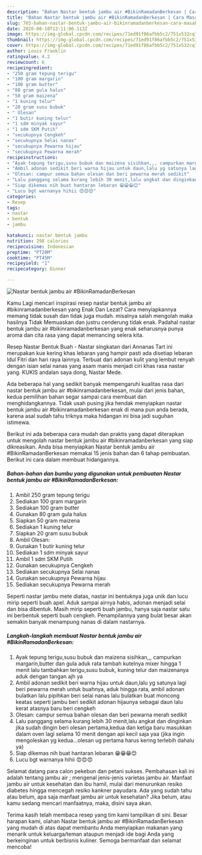 ```yaml
---
description: "Bahan Nastar bentuk jambu air #BikinRamadanBerkesan | Cara Masak Nastar bentuk jambu air #BikinRamadanBerkesan Yang Paling Enak"
title: "Bahan Nastar bentuk jambu air #BikinRamadanBerkesan | Cara Masak Nastar bentuk jambu air #BikinRamadanBerkesan Yang Paling Enak"
slug: 703-bahan-nastar-bentuk-jambu-air-bikinramadanberkesan-cara-masak-nastar-bentuk-jambu-air-bikinramadanberkesan-yang-paling-enak
date: 2020-08-10T13:11:06.113Z
image: https://img-global.cpcdn.com/recipes/71ed91f86afbb5c2/751x532cq70/nastar-bentuk-jambu-air-bikinramadanberkesan-foto-resep-utama.jpg
thumbnail: https://img-global.cpcdn.com/recipes/71ed91f86afbb5c2/751x532cq70/nastar-bentuk-jambu-air-bikinramadanberkesan-foto-resep-utama.jpg
cover: https://img-global.cpcdn.com/recipes/71ed91f86afbb5c2/751x532cq70/nastar-bentuk-jambu-air-bikinramadanberkesan-foto-resep-utama.jpg
author: Louis Franklin
ratingvalue: 4.2
reviewcount: 6
recipeingredient:
- "250 gram tepung terigu"
- "100 gram margarin"
- "100 gram butter"
- "80 gram gula halus"
- "50 gram maizena"
- "1 kuning telur"
- "20 gram susu bubuk"
- " Olesan"
- "1 butir kuning telur"
- "1 sdm minyak sayur"
- "1 sdm SKM Putih"
- "secukupnya Cengkeh"
- "secukupnya Selai nanas"
- "secukupnya Pewarna hijau"
- "secukupnya Pewarna merah"
recipeinstructions:
- "Ayak tepung terigu,susu bubuk dan maizena sisihkan,,, campurkan margarin,butter dan gula aduk rata tambah kutelnya mixer hingga 1 menit lalu tambahkan terigu,susu bubuk, kuning telur dan maizenanya aduk dengan tangan ajh ya"
- "Ambil adonan sedikit beri warna hijau untuk daun,lalu yg satunya lagi beri pewarna merah untuk buahnya, aduk hingga rata, ambil adonan bulatkan lalu pipihkan beri selai nanas lalu bulatkan buat moncong keatas seperti jambu beri sedikit adonan hijaunya sebagai daun lalu kerat atasnya baru beri cengkeh"
- "Olesan: campur semua bahan olesan dan beri pewarna merah sedikit"
- "Lalu panggang selama kurang lebih 30 menit,lalu angkat dan dinginkan jika sudah dingin beri olesan pertama,kedua dan ketiga baru masukkan dalam oven lagi selama 10 menit dengan api kecil saja yaa (jika ingin mengoleskan yg kedua...olesan ug pertama harus kering terlebih dahalu ya)"
- "Siap dikemas nih buat hantaran lebaran 😁😁😁😊"
- "Lucu bgt warnanya hihii 😍😍😍"
categories:
- Resep
tags:
- nastar
- bentuk
- jambu

katakunci: nastar bentuk jambu 
nutrition: 298 calories
recipecuisine: Indonesian
preptime: "PT20M"
cooktime: "PT45M"
recipeyield: "1"
recipecategory: Dinner

---
```



![Nastar bentuk jambu air #BikinRamadanBerkesan](https://img-global.cpcdn.com/recipes/71ed91f86afbb5c2/751x532cq70/nastar-bentuk-jambu-air-bikinramadanberkesan-foto-resep-utama.jpg)

Kamu Lagi mencari inspirasi resep nastar bentuk jambu air #bikinramadanberkesan yang Enak Dan Lezat? Cara menyiapkannya memang tidak susah dan tidak juga mudah. misalnya salah mengolah maka hasilnya Tidak Memuaskan dan justru cenderung tidak enak. Padahal nastar bentuk jambu air #bikinramadanberkesan yang enak seharusnya punya aroma dan cita rasa yang dapat memancing selera kita.

Resep Nastar Bentuk Buah - Nastar singkatan dari Annanas Tart ini merupakan kue kering khas lebaran yang hampir pasti ada disetiap lebaran Idul Fitri dan hari raya lainnya. Terbuat dari adonan kulit yang lembut renyah dengan isian selai nanas yang asam manis menjadi ciri khas rasa nastar yang. KUKIS andalan saya dong, Nastar Mede.

Ada beberapa hal yang sedikit banyak mempengaruhi kualitas rasa dari nastar bentuk jambu air #bikinramadanberkesan, mulai dari jenis bahan, kedua pemilihan bahan segar sampai cara membuat dan menghidangkannya. Tidak usah pusing jika hendak menyiapkan nastar bentuk jambu air #bikinramadanberkesan enak di mana pun anda berada, karena asal sudah tahu triknya maka hidangan ini bisa jadi suguhan istimewa.


Berikut ini ada beberapa cara mudah dan praktis yang dapat diterapkan untuk mengolah nastar bentuk jambu air #bikinramadanberkesan yang siap dikreasikan. Anda bisa menyiapkan Nastar bentuk jambu air #BikinRamadanBerkesan memakai 15 jenis bahan dan 6 tahap pembuatan. Berikut ini cara dalam membuat hidangannya.

<!--inarticleads1-->

##### Bahan-bahan dan bumbu yang digunakan untuk pembuatan Nastar bentuk jambu air #BikinRamadanBerkesan:

1. Ambil 250 gram tepung terigu
1. Sediakan 100 gram margarin
1. Sediakan 100 gram butter
1. Gunakan 80 gram gula halus
1. Siapkan 50 gram maizena
1. Sediakan 1 kuning telur
1. Siapkan 20 gram susu bubuk
1. Ambil  Olesan:
1. Gunakan 1 butir kuning telur
1. Sediakan 1 sdm minyak sayur
1. Ambil 1 sdm SKM Putih
1. Gunakan secukupnya Cengkeh
1. Sediakan secukupnya Selai nanas
1. Gunakan secukupnya Pewarna hijau
1. Sediakan secukupnya Pewarna merah


Seperti nastar jambu mete diatas, nastar ini bentuknya juga unik dan lucu mirip seperti buah apel. Aduk sampai airnya habis, adonan menjadi selai dan bisa dibentuk. Masih mirip seperti buah jambu, hanya saja nastar satu ini berbentuk seperti buah cengkeh. Penampilannya yang bulat besar akan semakin banyak menampung nanas di dalam nastarnya. 

<!--inarticleads2-->

##### Langkah-langkah membuat Nastar bentuk jambu air #BikinRamadanBerkesan:

1. Ayak tepung terigu,susu bubuk dan maizena sisihkan,,, campurkan margarin,butter dan gula aduk rata tambah kutelnya mixer hingga 1 menit lalu tambahkan terigu,susu bubuk, kuning telur dan maizenanya aduk dengan tangan ajh ya
1. Ambil adonan sedikit beri warna hijau untuk daun,lalu yg satunya lagi beri pewarna merah untuk buahnya, aduk hingga rata, ambil adonan bulatkan lalu pipihkan beri selai nanas lalu bulatkan buat moncong keatas seperti jambu beri sedikit adonan hijaunya sebagai daun lalu kerat atasnya baru beri cengkeh
1. Olesan: campur semua bahan olesan dan beri pewarna merah sedikit
1. Lalu panggang selama kurang lebih 30 menit,lalu angkat dan dinginkan jika sudah dingin beri olesan pertama,kedua dan ketiga baru masukkan dalam oven lagi selama 10 menit dengan api kecil saja yaa (jika ingin mengoleskan yg kedua...olesan ug pertama harus kering terlebih dahalu ya)
1. Siap dikemas nih buat hantaran lebaran 😁😁😁😊
1. Lucu bgt warnanya hihii 😍😍😍


Selamat datang para calon pekebun dan petani sukses. Pembahasan kali ini adalah tentang jambu air ; mengenal jenis-jenis varietas jambu air. Manfaat jambu air untuk kesehatan dan ibu hamil, mulai dari menurunkan resiko diabetes hingga mencegah resiko kankner payudara. Ada yang sudah tahu atau belum, apa saja manfaat jambu air untuk kesehatan? Jika belum, atau kamu sedang mencari manfaatnya, maka, disini saya akan. 

Terima kasih telah membaca resep yang tim kami tampilkan di sini. Besar harapan kami, olahan Nastar bentuk jambu air #BikinRamadanBerkesan yang mudah di atas dapat membantu Anda menyiapkan makanan yang menarik untuk keluarga/teman ataupun menjadi ide bagi Anda yang berkeinginan untuk berbisnis kuliner. Semoga bermanfaat dan selamat mencoba!
